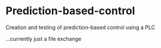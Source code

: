# Prediction-based-control
Creation and testing of prediction-based control using a PLC

...currently just a file exchange
